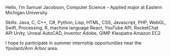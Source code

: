 Hello, I’m Samuel Jacobson, Computer Science - Applied major at Eastern Michigan University.

Skills:
Java, C, C++, C#, Python, Lisp, HTML, CSS, Javascript, PHP, WebGL, Swift, Processing, R, machine language
React, YouTube API, RocketChat API
Unity, Unreal
AutoCAD, Inventor
Adobe, GIMP
Kleopatra
Amazon EC2

I hope to participate in summer internship opportunities near the Ypsilanti/Ann Arbor area.
